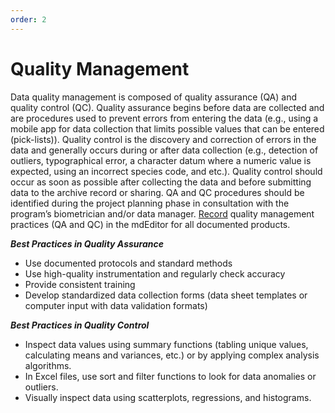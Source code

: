 ```yaml
---
order: 2
---
```


# Quality Management

Data quality management is composed of quality assurance (QA) and quality control (QC). Quality assurance begins before data are collected and are procedures used to prevent errors from entering the data (e.g., using a mobile app for data collection that limits possible values that can be entered (pick-lists)). Quality control is the discovery and correction of errors in the data and generally occurs during or after data collection (e.g., detection of outliers, typographical error, a character datum where a numeric value is expected, using an incorrect species code, and etc.). Quality control should occur as soon as possible after collecting the data and before submitting data to the archive record or sharing. QA and QC procedures should be identified during the project planning phase in consultation with the program’s biometrician and/or data manager. [Record](https://app.gitbook.com/@ak-region-dst/s/alaska-region-mdeditor-interim-user-guide/product-entry-guidance/lineage-tab) quality management practices (QA and QC) in the mdEditor for all documented products.

_**Best Practices in Quality Assurance**_

- Use documented protocols and standard methods
- Use high-quality instrumentation and regularly check accuracy
- Provide consistent training
- Develop standardized data collection forms (data sheet templates or computer input with data validation formats)

_**Best Practices in Quality Control**_

- Inspect data values using summary functions (tabling unique values, calculating means and variances, etc.) or by applying complex analysis algorithms.
- In Excel files, use sort and filter functions to look for data anomalies or outliers.&#x20;
- Visually inspect data using scatterplots, regressions, and histograms.

